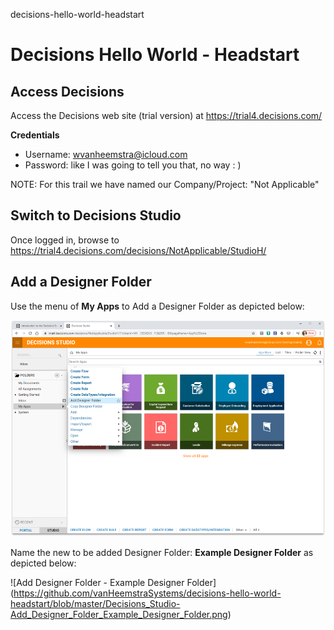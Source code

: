 decisions-hello-world-headstart
# Decisions Hello World - Headstart

## Access Decisions

Access the Decisions web site (trial version) at https://trial4.decisions.com/

**Credentials**

- Username: wvanheemstra@icloud.com
- Password: like I was going to tell you that, no way : )

NOTE: For this trail we have named our Company/Project: "Not Applicable"

## Switch to Decisions Studio

Once logged in, browse to https://trial4.decisions.com/decisions/NotApplicable/StudioH/

## Add a Designer Folder

Use the menu of **My Apps** to Add a Designer Folder as depicted below:

![Add Designer Folder](https://github.com/vanHeemstraSystems/decisions-hello-world-headstart/blob/master/Decisions_Studio-Add_Designer_Folder.png)

Name the new to be added Designer Folder: **Example Designer Folder** as depicted below:

![Add Designer Folder - Example Designer Folder] (https://github.com/vanHeemstraSystems/decisions-hello-world-headstart/blob/master/Decisions_Studio-Add_Designer_Folder_Example_Designer_Folder.png)

